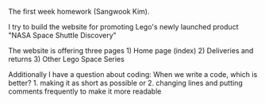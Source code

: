 The first week homework (Sangwook Kim). 

I try to build the website for promoting Lego's newly launched product "NASA Space Shuttle Discovery"

The website is offering three pages 1) Home page (index) 2) Deliveries and returns 3) Other Lego Space Series

Additionally I have a question about coding:
When we write a code, which is better? 1. making it as short as possible or 2. changing lines and putting comments frequently to make it more readable

